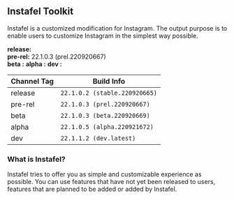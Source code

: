 ## Instafel Toolkit

Instafel is a customized modification for Instagram. The output purpose is to enable users to customize Instagram in the simplest way possible.

**release:**  </br>
**pre-rel:** 22.1.0.3 (prel.220920667) </br>
**beta   :** 
**alpha  :** 
**dev    :** 

| **Channel Tag** | **Build Info** |
| ------------- | ------------- |
| release  | `22.1.0.2 (stable.220920665)`  |
| pre-rel  | `22.1.0.3 (prel.220920667)` |
| beta     | `22.1.0.3 (beta.220920669)` |
| alpha    | `22.1.0.5 (alpha.220921672)` |
| dev      | `22.1.1.2 (dev.latest)` |


### What is Instafel?

Instafel tries to offer you as simple and customizable experience as possible. You can use features that have not yet been released to users, features that are planned to be added or added by Instafel.
